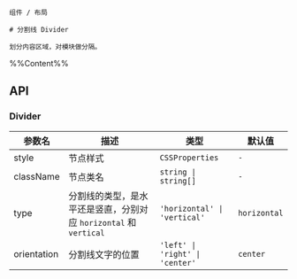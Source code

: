 `````
组件 / 布局

# 分割线 Divider

划分内容区域，对模块做分隔。
`````

%%Content%%

## API

### Divider

|参数名|描述|类型|默认值|
|---|---|---|---|
|style|节点样式|`CSSProperties`|`-`|
|className|节点类名|`string \| string[]`|`-`|
|type|分割线的类型，是水平还是竖直，分别对应 `horizontal` 和 `vertical`|`'horizontal' \| 'vertical'`|`horizontal`|
|orientation|分割线文字的位置|`'left' \| 'right' \| 'center'`|`center`|
